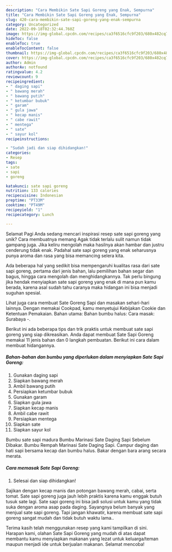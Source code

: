 ```yaml
---
description: "Cara Membikin Sate Sapi Goreng yang Enak, Sempurna"
title: "Cara Membikin Sate Sapi Goreng yang Enak, Sempurna"
slug: 420-cara-membikin-sate-sapi-goreng-yang-enak-sempurna
category: Uncategorized
date: 2022-09-18T02:32:44.760Z
image: https://img-global.cpcdn.com/recipes/ca3f6516cfc9f203/680x482cq70/sate-sapi-goreng-foto-resep-utama.jpg
hideToc: false
enableToc: true
enableTocContent: false
thumbnail: https://img-global.cpcdn.com/recipes/ca3f6516cfc9f203/680x482cq70/sate-sapi-goreng-foto-resep-utama.jpg
cover: https://img-global.cpcdn.com/recipes/ca3f6516cfc9f203/680x482cq70/sate-sapi-goreng-foto-resep-utama.jpg
author: Admin
authorAv: notfound
ratingvalue: 4.2
reviewcount: 9
recipeingredient:
- " daging sapi"
- " bawang merah"
- " bawang putih"
- " ketumbar bubuk"
- " garam"
- " gula jawa"
- " kecap manis"
- " cabe rawit"
- " mentega"
- " sate"
- " sayur kol"
recipeinstructions:

- "Sudah jadi dan siap dihidangkan!"
categories:
- Resep
tags:
- sate
- sapi
- goreng

katakunci: sate sapi goreng 
nutrition: 133 calories
recipecuisine: Indonesian
preptime: "PT33M"
cooktime: "PT49M"
recipeyield: "1"
recipecategory: Lunch

---
```



Selamat Pagi Anda sedang mencari inspirasi resep sate sapi goreng yang unik? Cara membuatnya memang Agak tidak terlalu sulit namun tidak gampang juga. Jika keliru mengolah maka hasilnya akan hambar dan justru cenderung tidak enak. Padahal sate sapi goreng yang enak seharusnya punya aroma dan rasa yang bisa memancing selera kita.


Ada beberapa hal yang sedikit bisa mempengaruhi kualitas rasa dari sate sapi goreng, pertama dari jenis bahan, lalu pemilihan bahan segar dan bagus, hingga cara mengolah dan menghidangkannya. Tak perlu bingung jika hendak menyiapkan sate sapi goreng yang enak di mana pun kamu berada, karena asal sudah tahu caranya maka hidangan ini bisa menjadi suguhan spesial.

Lihat juga cara membuat Sate Goreng Sapi dan masakan sehari-hari lainnya. Dengan memakai Cookpad, kamu menyetujui Kebijakan Cookie dan Ketentuan Pemakaian. Bahan utama: Bahan bumbu halus: Cara masak: Surabaya -.


Berikut ini ada beberapa tips dan trik praktis untuk membuat sate sapi goreng yang siap dikreasikan. Anda dapat membuat Sate Sapi Goreng memakai 11 jenis bahan dan 0 langkah pembuatan. Berikut ini cara dalam membuat hidangannya.

<!--inarticleads1-->

##### Bahan-bahan dan bumbu yang diperlukan dalam menyiapkan Sate Sapi Goreng:

1. Gunakan  daging sapi
1. Siapkan  bawang merah
1. Ambil  bawang putih
1. Persiapkan  ketumbar bubuk
1. Gunakan  garam
1. Siapkan  gula jawa
1. Siapkan  kecap manis
1. Ambil  cabe rawit
1. Persiapkan  mentega
1. Siapkan  sate
1. Siapkan  sayur kol


Bumbu sate sapi madura Bumbu Marinasi Sate Daging Sapi Sebelum Dibakar. Bumbu Rempah Marinasi Sate Daging Sapi. Campur daging dan hati sapi bersama kecap dan bumbu halus. Bakar dengan bara arang secara merata. 

<!--inarticleads2-->

##### Cara memasak Sate Sapi Goreng:


1. Selesai dan siap dihidangkan!

Sajikan dengan kecap manis dan potongan bawang merah, cabai, serta tomat. Sate sapi goreng juga jauh lebih praktis karena kamu enggak butuh tusuk sate lagi. Sate sapi goreng ini bisa jadi solusi untuk kamu yang tidak suka dengan aroma asap pada daging. Sayangnya belum banyak yang menjual sate sapi goreng. Tapi jangan khawatir, karena membuat sate sapi goreng sangat mudah dan tidak butuh waktu lama.. 

Terima kasih telah menggunakan resep yang kami tampilkan di sini. Harapan kami, olahan Sate Sapi Goreng yang mudah di atas dapat membantu kamu menyiapkan makanan yang lezat untuk keluarga/teman maupun menjadi ide untuk berjualan makanan. Selamat mencoba!

